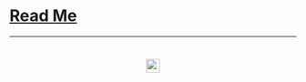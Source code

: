 <!--
<span style=display:none; >[You are now in a GitHub source code view - click this link to view Read Me file as a web page]( https://www.ladybug.tools/spider-covid-19-viz-3d/ "View file as a web page." ) </span>

<div><input type=button onclick=window.location.href="https://github.com/ladybug-tools/spider-covid-19-viz-3d/dev/";
value='You are now in a GitHub web page view - Click this button to view this read me file as source code' ></div>
-->

# [Read Me]( #README.md )





***

# <center title="hello!" ><a href=javascript:window.scrollTo(0,0); style=text-decoration:none; > <img src="../../../assets/spider.ico" height=24 > </a></center>
